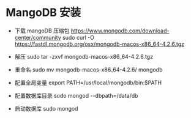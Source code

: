 # MangoDB 安装

- 下载 mangoDB 压缩包
  https://www.mongodb.com/download-center/community
  sudo curl -O https://fastdl.mongodb.org/osx/mongodb-macos-x86_64-4.2.6.tgz

- 解压
  sudo tar -zxvf mongodb-macos-x86_64-4.2.6.tgz

- 重命名
  sudo mv mongodb-macos-x86_64-4.2.6/ mongodb

- 配置全局变量
  export PATH=/usr/local/mongodb/bin:\$PATH

- 配置数据库目录
  sudo mongod --dbpath=/data/db

- 启动数据库
  sudo mongod

